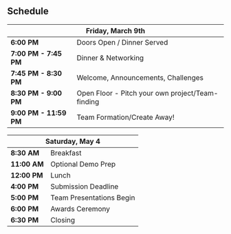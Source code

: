 ## <i class="icon fa-clock-o"></i> Schedule

<table class="default">
<thead>
<tr class="row-1 odd">
  <th colspan="2" class="column-1"><div>Friday, March 9th</div></th>
</tr>
</thead>
<tbody class="row-hover" role="alert" aria-live="polite" aria-relevant="all">
<tr class="row-2 even">
  <td class="column-1"><strong>6:00 PM</strong></td><td class="column-2">Doors Open / Dinner Served </td>
</tr>
<tr class="row-3 odd">
  <td class="column-1"><strong>7:00 PM - 7:45 PM</strong></td><td class="column-2">Dinner &amp; Networking</td>
</tr>
<tr class="row-4 even">
  <td class="column-1"><strong>7:45 PM - 8:30 PM</strong></td><td class="column-2">Welcome, Announcements, Challenges</td>
</tr>

<tr class="row-5 odd">
  <td class="column-1"><strong>8:30 PM - 9:00 PM</strong></td><td class="column-2">Open Floor - Pitch your own project/Team-finding</td>
</tr>
<tr class="row-6 even">
  <td class="column-1"><strong>9:00 PM - 11:59 PM</strong></td><td class="column-2">Team Formation/Create Away!</td>
</tr>
</tbody>
</table>


<table class="default">
<thead>
<tr class="row-1 odd">
  <th colspan="2" class="column-1"><div>Saturday, May 4</div></th>
</tr>
</thead>
<tbody class="row-hover">
<tr class="row-3 odd">
  <td class="column-1"><strong>8:30 AM</strong></td><td class="column-2">Breakfast</td>
</tr>
<tr class="row-4 even">
  <td class="column-1"><strong>11:00 AM</strong></td><td class="column-2">Optional Demo Prep</td>
</tr>
<tr class="row-5 odd">
  <td class="column-1"><strong>12:00 PM</strong></td><td class="column-2">Lunch</td>
</tr>
<tr class="row-6 even">
  <td class="column-1"><strong>4:00 PM</strong></td><td class="column-2">Submission Deadline</td>
</tr>
<tr class="row-7 odd">
  <td class="column-1"><strong>5:00 PM</strong></td><td class="column-2">Team Presentations Begin</td>
</tr>
<tr class="row-8 even">
  <td class="column-1"><strong>6:00 PM</strong></td><td class="column-2">Awards Ceremony</td>
</tr>
<tr class="row-9 odd">
  <td class="column-1"><strong>6:30 PM</strong></td><td class="column-2">Closing</td>
</tr>
</tbody>
</table>
